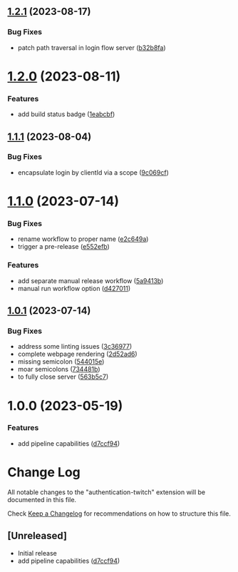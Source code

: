## [1.2.1](https://github.com/clarkio/vscode-authentication-twitch/compare/v1.2.0...v1.2.1) (2023-08-17)


### Bug Fixes

* patch path traversal in login flow server ([b32b8fa](https://github.com/clarkio/vscode-authentication-twitch/commit/b32b8fa9ffe76802e8c5f0b000868424213b030e))

# [1.2.0](https://github.com/clarkio/vscode-authentication-twitch/compare/v1.1.1...v1.2.0) (2023-08-11)


### Features

* add build status badge ([1eabcbf](https://github.com/clarkio/vscode-authentication-twitch/commit/1eabcbf536ca24afa104d84024cef75be2961395))

## [1.1.1](https://github.com/clarkio/vscode-authentication-twitch/compare/v1.1.0...v1.1.1) (2023-08-04)


### Bug Fixes

* encapsulate login by clientId via a scope ([9c069cf](https://github.com/clarkio/vscode-authentication-twitch/commit/9c069cf65b8be8c76779fcfce678854d1212cd75))

# [1.1.0](https://github.com/clarkio/vscode-authentication-twitch/compare/v1.0.1...v1.1.0) (2023-07-14)


### Bug Fixes

* rename workflow to proper name ([e2c649a](https://github.com/clarkio/vscode-authentication-twitch/commit/e2c649ac326cfe661f8e9eaaf8b6132308185d4e))
* trigger a pre-release ([e552efb](https://github.com/clarkio/vscode-authentication-twitch/commit/e552efb41239a86c5cc4c789ce64f023b7e5a499))


### Features

* add separate manual release workflow ([5a9413b](https://github.com/clarkio/vscode-authentication-twitch/commit/5a9413bf62136d5a43cfb78dfedb8bcb9ead1320))
* manual run workflow option ([d427011](https://github.com/clarkio/vscode-authentication-twitch/commit/d4270110350eb8d51dca81a1862df52886f20bf7))

## [1.0.1](https://github.com/clarkio/vscode-authentication-twitch/compare/v1.0.0...v1.0.1) (2023-07-14)


### Bug Fixes

* address some linting issues ([3c36977](https://github.com/clarkio/vscode-authentication-twitch/commit/3c36977bc51deb1d158f14a9c0cfde2b4df4b36c))
* complete webpage rendering ([2d52ad6](https://github.com/clarkio/vscode-authentication-twitch/commit/2d52ad6ad4348e456a18edf354bd5e5c058b35d4))
* missing semicolon ([544015e](https://github.com/clarkio/vscode-authentication-twitch/commit/544015e9f596434a035b675ee8a004020c2760cb))
* moar semicolons ([734481b](https://github.com/clarkio/vscode-authentication-twitch/commit/734481bdf0d0e550a1d4b4e836121b8bc3b0a508))
* to fully close server ([563b5c7](https://github.com/clarkio/vscode-authentication-twitch/commit/563b5c7c966e5d931ba4312720ad492801cf2808))

# 1.0.0 (2023-05-19)


### Features

* add pipeline capabilities ([d7ccf94](https://github.com/clarkio/vscode-authentication-twitch/commit/d7ccf94566b60dff4f4c155c0680aeb7bd91c334))

# Change Log

All notable changes to the "authentication-twitch" extension will be documented in this file.

Check [Keep a Changelog](http://keepachangelog.com/) for recommendations on how to structure this file.

## [Unreleased]

- Initial release
- add pipeline capabilities ([d7ccf94](https://github.com/clarkio/vscode-authentication-twitch/commit/d7ccf94566b60dff4f4c155c0680aeb7bd91c334))
